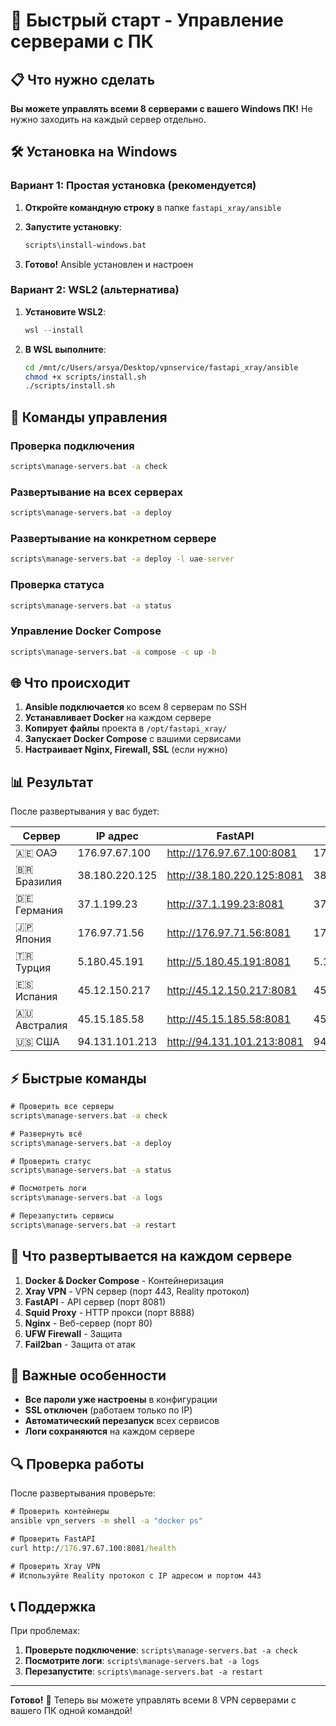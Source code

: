 # 🚀 Быстрый старт - Управление серверами с ПК

## 📋 Что нужно сделать

**Вы можете управлять всеми 8 серверами с вашего Windows ПК!** Не нужно заходить на каждый сервер отдельно.

## 🛠 Установка на Windows

### Вариант 1: Простая установка (рекомендуется)

1. **Откройте командную строку** в папке `fastapi_xray/ansible`

2. **Запустите установку**:
   ```cmd
   scripts\install-windows.bat
   ```

3. **Готово!** Ansible установлен и настроен

### Вариант 2: WSL2 (альтернатива)

1. **Установите WSL2**:
   ```powershell
   wsl --install
   ```

2. **В WSL выполните**:
   ```bash
   cd /mnt/c/Users/arsya/Desktop/vpnservice/fastapi_xray/ansible
   chmod +x scripts/install.sh
   ./scripts/install.sh
   ```

## 🎯 Команды управления

### Проверка подключения
```cmd
scripts\manage-servers.bat -a check
```

### Развертывание на всех серверах
```cmd
scripts\manage-servers.bat -a deploy
```

### Развертывание на конкретном сервере
```cmd
scripts\manage-servers.bat -a deploy -l uae-server
```

### Проверка статуса
```cmd
scripts\manage-servers.bat -a status
```

### Управление Docker Compose
```cmd
scripts\manage-servers.bat -a compose -c up -b
```

## 🌐 Что происходит

1. **Ansible подключается** ко всем 8 серверам по SSH
2. **Устанавливает Docker** на каждом сервере
3. **Копирует файлы** проекта в `/opt/fastapi_xray/`
4. **Запускает Docker Compose** с вашими сервисами
5. **Настраивает Nginx, Firewall, SSL** (если нужно)

## 📊 Результат

После развертывания у вас будет:

| Сервер | IP адрес | FastAPI | Xray VPN | Squid Proxy |
|--------|----------|---------|----------|-------------|
| 🇦🇪 ОАЭ | 176.97.67.100 | http://176.97.67.100:8081 | 176.97.67.100:443 | 176.97.67.100:8888 |
| 🇧🇷 Бразилия | 38.180.220.125 | http://38.180.220.125:8081 | 38.180.220.125:443 | 38.180.220.125:8888 |
| 🇩🇪 Германия | 37.1.199.23 | http://37.1.199.23:8081 | 37.1.199.23:443 | 37.1.199.23:8888 |
| 🇯🇵 Япония | 176.97.71.56 | http://176.97.71.56:8081 | 176.97.71.56:443 | 176.97.71.56:8888 |
| 🇹🇷 Турция | 5.180.45.191 | http://5.180.45.191:8081 | 5.180.45.191:443 | 5.180.45.191:8888 |
| 🇪🇸 Испания | 45.12.150.217 | http://45.12.150.217:8081 | 45.12.150.217:443 | 45.12.150.217:8888 |
| 🇦🇺 Австралия | 45.15.185.58 | http://45.15.185.58:8081 | 45.15.185.58:443 | 45.15.185.58:8888 |
| 🇺🇸 США | 94.131.101.213 | http://94.131.101.213:8081 | 94.131.101.213:443 | 94.131.101.213:8888 |

## ⚡ Быстрые команды

```cmd
# Проверить все серверы
scripts\manage-servers.bat -a check

# Развернуть всё
scripts\manage-servers.bat -a deploy

# Проверить статус
scripts\manage-servers.bat -a status

# Посмотреть логи
scripts\manage-servers.bat -a logs

# Перезапустить сервисы
scripts\manage-servers.bat -a restart
```

## 🔧 Что развертывается на каждом сервере

1. **Docker & Docker Compose** - Контейнеризация
2. **Xray VPN** - VPN сервер (порт 443, Reality протокол)
3. **FastAPI** - API сервер (порт 8081)
4. **Squid Proxy** - HTTP прокси (порт 8888)
5. **Nginx** - Веб-сервер (порт 80)
6. **UFW Firewall** - Защита
7. **Fail2ban** - Защита от атак

## 🚨 Важные особенности

- **Все пароли уже настроены** в конфигурации
- **SSL отключен** (работаем только по IP)
- **Автоматический перезапуск** всех сервисов
- **Логи сохраняются** на каждом сервере

## 🔍 Проверка работы

После развертывания проверьте:

```cmd
# Проверить контейнеры
ansible vpn_servers -m shell -a "docker ps"

# Проверить FastAPI
curl http://176.97.67.100:8081/health

# Проверить Xray VPN
# Используйте Reality протокол с IP адресом и портом 443
```

## 📞 Поддержка

При проблемах:

1. **Проверьте подключение**: `scripts\manage-servers.bat -a check`
2. **Посмотрите логи**: `scripts\manage-servers.bat -a logs`
3. **Перезапустите**: `scripts\manage-servers.bat -a restart`

---

**Готово!** 🎉 Теперь вы можете управлять всеми 8 VPN серверами с вашего ПК одной командой!
